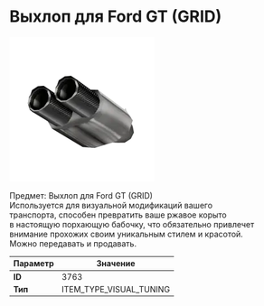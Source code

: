 # Выхлоп для Ford GT (GRID)

![Item Image](../img/3763.webp?raw=true)

Предмет: Выхлоп для Ford GT (GRID)<br>Используется для визуальной модификаций вашего<br>транспорта, способен превратить ваше ржавое корыто<br>в настоящую порхающую бабочку, что обязательно привлечет<br>внимание прохожих своим уникальным стилем и красотой.<br>Можно передавать и продавать.


| Параметр | Значение |
|----------|----------|
| **ID** | 3763 |
| **Тип** | ITEM_TYPE_VISUAL_TUNING |


